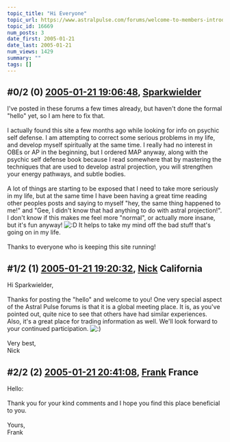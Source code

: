 ```yaml
---
topic_title: "Hi Everyone"
topic_url: https://www.astralpulse.com/forums/welcome-to-members-introductions!/hi-everyone-16669
topic_id: 16669
num_posts: 3
date_first: 2005-01-21
date_last: 2005-01-21
num_views: 1429
summary: ""
tags: []
---
```


## \#0/2 (0) [2005-01-21 19:06:48](https://www.astralpulse.com/forums/index.php?msg=144256), [Sparkwielder](https://www.astralpulse.com/forums/profile/?u=8097)  ##
<section>
I've posted in these forums a few times already, but haven't done the formal "hello" yet, so I am here to fix that.
<br>
<br>
I actually found this site a few months ago while looking for info on psychic self defense. I am attempting to correct some serious problems in my life, and develop myself spiritually at the same time. I really had no interest in OBEs or AP in the beginning, but I ordered MAP anyway, along with the psychic self defense book because I read somewhere that by mastering the techniques that are used to develop astral projection, you will strengthen your energy pathways, and subtle bodies.
<br>
<br>
A lot of things are starting to be exposed that I need to take more seriously in my life, but at the same time I have been having a great time reading other peoples posts and saying to myself "hey, the same thing happened to me!" and "Gee, I didn't know that had anything to do with astral projection!". I don't know if this makes me feel more "normal", or actually more insane, but it's fun anyway!
<img alt=":D" class="smiley" src="https://www.astralpulse.com/forums/Smileys/fugue/cheesy.png" title="Cheesy"/>
It helps to take my mind off the bad stuff that's going on in my life.
<br>
<br>
Thanks to everyone who is keeping this site running!
</section>

## \#1/2 (1) [2005-01-21 19:20:32](https://www.astralpulse.com/forums/index.php?msg=144257), [Nick](https://www.astralpulse.com/forums/profile/?u=2080) California ##
<section>
Hi Sparkwielder,
<br>
<br>
Thanks for posting the "hello" and welcome to you! One very special aspect of the Astral Pulse forums is that it is a global meeting place. It is, as you've pointed out, quite nice to see that others have had similar experiences. Also, it's a great place for trading information as well. We'll look forward to your continued participation.
<img alt=":)" class="smiley" src="https://www.astralpulse.com/forums/Smileys/fugue/smiley.png" title="Smiley"/>
<br>
<br>
Very best,
<br>
Nick
</section>

## \#2/2 (2) [2005-01-21 20:41:08](https://www.astralpulse.com/forums/index.php?msg=144264), [Frank](https://www.astralpulse.com/forums/profile/?u=359) France ##
<section>
Hello:
<br>
<br>
Thank you for your kind comments and I hope you find this place beneficial to you.
<br>
<br>
Yours,
<br>
Frank
</section>